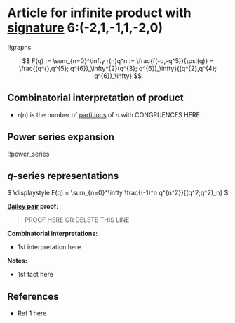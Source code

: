 # Article for infinite product with [signature](../product_signature.html) 6:(-2,1,-1,1,-2,0)

!!graphs

$$ F(q) := \sum_{n=0}^\infty r(n)q^n := \frac{f(-q,-q^5)}{\psi(q)} = \frac{(q^{},q^{5}; q^{6})_\infty^{2}(q^{3}; q^{6})_\infty}{(q^{2},q^{4}; q^{6})_\infty} $$


## Combinatorial interpretation of product

- $r(n)$ is the number of [partitions](../partitions.html#integer_partitions) of $n$ with CONGRUENCES HERE.

## Power series expansion

!!power_series

## $q$-series representations

$ \displaystyle F(q) = \sum_{n=0}^\infty \frac{(-1)^n q^{n^2}}{(q^2;q^2)_n} $

**[Bailey pair](../Bailey_pairs.html) proof:**
> PROOF HERE OR DELETE THIS LINE

**Combinatorial interpretations:**
- 1st interpretation here
    
**Notes:**
- 1st fact here
   
## References
- Ref 1 here
